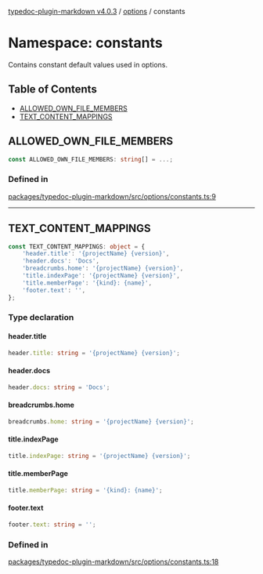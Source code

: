 [typedoc-plugin-markdown v4.0.3](../../../README.md) / [options](../../README.md) / constants

# Namespace: constants

Contains constant default values used in options.

## Table of Contents

* [ALLOWED\_OWN\_FILE\_MEMBERS](#allowed_own_file_members)
* [TEXT\_CONTENT\_MAPPINGS](#text_content_mappings)

## ALLOWED\_OWN\_FILE\_MEMBERS

```ts
const ALLOWED_OWN_FILE_MEMBERS: string[] = ...;
```

### Defined in

[packages/typedoc-plugin-markdown/src/options/constants.ts:9](https://github.com/typedoc2md/typedoc-plugin-markdown/blob/a350891d3362a78bb12907d480645f9c5cefd0d6/packages/typedoc-plugin-markdown/src/options/constants.ts#L9)

***

## TEXT\_CONTENT\_MAPPINGS

```ts
const TEXT_CONTENT_MAPPINGS: object = {
    'header.title': '{projectName} {version}',
    'header.docs': 'Docs',
    'breadcrumbs.home': '{projectName} {version}',
    'title.indexPage': '{projectName} {version}',
    'title.memberPage': '{kind}: {name}',
    'footer.text': '',
};
```

### Type declaration

#### header.title

```ts
header.title: string = '{projectName} {version}';
```

#### header.docs

```ts
header.docs: string = 'Docs';
```

#### breadcrumbs.home

```ts
breadcrumbs.home: string = '{projectName} {version}';
```

#### title.indexPage

```ts
title.indexPage: string = '{projectName} {version}';
```

#### title.memberPage

```ts
title.memberPage: string = '{kind}: {name}';
```

#### footer.text

```ts
footer.text: string = '';
```

### Defined in

[packages/typedoc-plugin-markdown/src/options/constants.ts:18](https://github.com/typedoc2md/typedoc-plugin-markdown/blob/a350891d3362a78bb12907d480645f9c5cefd0d6/packages/typedoc-plugin-markdown/src/options/constants.ts#L18)
